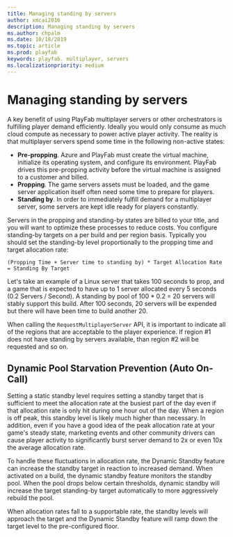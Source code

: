 ```yaml
---
title: Managing standing by servers
author: xmcai2016
description: Managing standing by servers
ms.author: chpalm
ms.date: 10/18/2019
ms.topic: article
ms.prod: playfab
keywords: playfab. multiplayer, servers
ms.localizationpriority: medium
---
```

# Managing standing by servers
A key benefit of using PlayFab multiplayer servers or other orchestrators is fulfilling player demand efficiently. Ideally you would only consume as much cloud compute as necessary to power active player activity. The reality is that  multiplayer servers spend some time in the following non-active states:

- **Pre-propping**. Azure and PlayFab must create the virtual machine, initialize its operating system, and configure its environment. PlayFab drives this pre-propping activity before the virtual machine is assigned to a customer and billed.
- **Propping**. The game servers assets must be loaded, and the game server application itself often need some time to prepare for players. 
- **Standing by**. In order to immediately fulfill demand for a multiplayer server, some servers are kept idle ready for players constantly.

Servers in the propping and standing-by states are billed to your title, and you will want to optimize these processes to reduce costs. You configure standing-by targets on a per build and per region basis. Typically you should set the standing-by level proportionally to the propping time and target allocation rate:

```
(Propping Time + Server time to standing by) * Target Allocation Rate  = Standing By Target 
```

Let's take an example of a Linux server that takes 100 seconds to prop, and a game that is expected to have up to 1 server allocated every 5 seconds (0.2 Servers / Second). A standing by pool of 100 * 0.2 = 20 servers will stably support this build. After 100 seconds, 20 servers will be expended but there will have been time to build another 20. 

When calling the `RequestMultiplayerServer` API, it is important to indicate all of the regions that are acceptable to the player experience. If region #1 does not have standing by servers available, than region #2 will be requested and so on. 

## Dynamic Pool Starvation Prevention (Auto On-Call)
Setting a static standby level requires setting a standby target that is sufficient to meet the allocation rate at the busiest part of the day even if that allocation rate is only hit during one hour out of the day. When a region is off peak, this standby level is likely much higher than necessary. In addition, even if you have a good idea of the peak allocation rate at your game's steady state, marketing events and other community drivers can cause player activity to significantly burst server demand to 2x or even 10x the average allocation rate.

To handle these fluctuations in allocation rate, the Dynamic Standby feature can increase the standby target in reaction to increased demand. When activated on a build, the dynamic standby feature monitors the standby pool. When the pool drops below certain thresholds, dynamic standby will increase the target standing-by target automatically to more aggressively rebuild the pool.

When allocation rates fall to a supportable rate, the standby levels will approach the target and the Dynamic Standby feature will ramp down the target level to the pre-configured floor.


